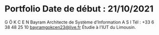 # Portfolio Date de début : 21/10/2021

G Ö K C E N   Bayram
Architecte de Système d’Information
A S I
Tél : +33 6 38 48 25 10
bayramgokcen23@live.fr
Étudie à l’IUT du Limousin.
